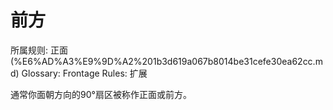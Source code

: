 # 前方

所属规则: 正面 (%E6%AD%A3%E9%9D%A2%201b3d619a067b8014be31cefe30ea62cc.md)
Glossary: Frontage
Rules: 扩展

通常你面朝方向的90°扇区被称作正面或前方。